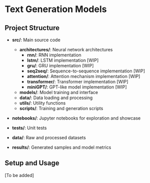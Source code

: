 # Text Generation Models

## Project Structure

- **src/**: Main source code
  - **architectures/**: Neural network architectures
    - **rnn/**: RNN implementation
    - **lstm/**: LSTM implementation [WIP]
    - **gru/**: GRU implementation [WIP]
    - **seq2seq/**: Sequence-to-sequence implementation [WIP]
    - **attention/**: Attention mechanism implementation [WIP]
    - **transformer/**: Transformer implementation [WIP]
    - **miniGPT/**: GPT-like model implementation [WIP]
  - **models/**: Model training and interface 
  - **data/**: Data loading and processing
  - **utils/**: Utility functions
  - **scripts/**: Training and generation scripts

- **notebooks/**: Jupyter notebooks for exploration and showcase
- **tests/**: Unit tests
- **data/**: Raw and processed datasets
- **results/**: Generated samples and model metrics

## Setup and Usage

[To be added]
